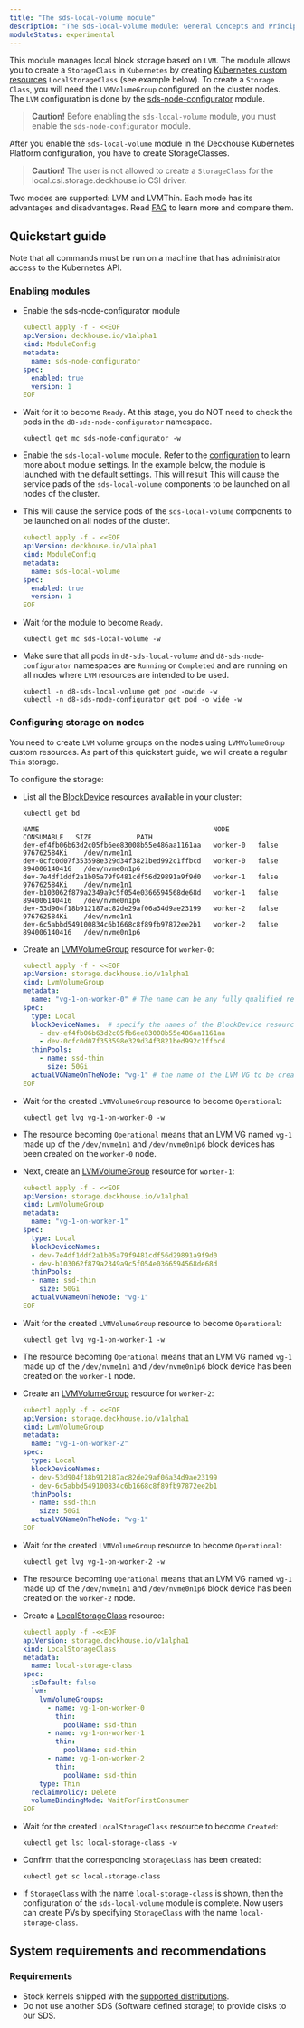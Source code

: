 ```yaml
---
title: "The sds-local-volume module"
description: "The sds-local-volume module: General Concepts and Principles."
moduleStatus: experimental
---
```


This module manages local block storage based on `LVM`. The module allows you to create a `StorageClass` in `Kubernetes` by creating [Kubernetes custom resources](./cr.html) `LocalStorageClass` (see example below). 
To create a `Storage Class`, you will need the `LVMVolumeGroup` configured on the cluster nodes. The `LVM` configuration is done by the [sds-node-configurator](../../sds-node-configurator/) module.
> **Caution!** Before enabling the `sds-local-volume` module, you must enable the `sds-node-configurator` module.
>
After you enable the `sds-local-volume` module in the Deckhouse Kubernetes Platform configuration, you have to create StorageClasses.

> **Caution!** The user is not allowed to create a `StorageClass` for the local.csi.storage.deckhouse.io CSI driver.

Two modes are supported: LVM and LVMThin.
Each mode has its advantages and disadvantages. Read [FAQ](./faq.html#what-is-difference-between-lvm-and-lvmthin) to learn more and compare them.

## Quickstart guide

Note that all commands must be run on a machine that has administrator access to the Kubernetes API.

### Enabling modules

- Enable the sds-node-configurator module

  ```yaml
  kubectl apply -f - <<EOF
  apiVersion: deckhouse.io/v1alpha1
  kind: ModuleConfig
  metadata:
    name: sds-node-configurator
  spec:
    enabled: true
    version: 1
  EOF
  ```

- Wait for it to become `Ready`. At this stage, you do NOT need to check the pods in the `d8-sds-node-configurator` namespace.

  ```shell
  kubectl get mc sds-node-configurator -w
  ```

- Enable the `sds-local-volume` module. Refer to the [configuration](./configuration.html) to learn more about module settings. In the example below, the module is launched with the default settings. This will result This will cause the service pads of the `sds-local-volume` components to be launched on all nodes of the cluster.
- This will cause the service pods of the `sds-local-volume` components to be launched on all nodes of the cluster.

  ```yaml
  kubectl apply -f - <<EOF
  apiVersion: deckhouse.io/v1alpha1
  kind: ModuleConfig
  metadata:
    name: sds-local-volume
  spec:
    enabled: true
    version: 1
  EOF
  ```

- Wait for the module to become `Ready`.

  ```shell
  kubectl get mc sds-local-volume -w
  ```

- Make sure that all pods in `d8-sds-local-volume` and `d8-sds-node-configurator` namespaces are `Running` or `Completed` and are running on all nodes where `LVM` resources are intended to be used.
  
  ```shell
  kubectl -n d8-sds-local-volume get pod -owide -w
  kubectl -n d8-sds-node-configurator get pod -o wide -w
  ```

### Configuring storage on nodes

You need to create `LVM` volume groups on the nodes using `LVMVolumeGroup` custom resources. As part of this quickstart guide, we will create a regular `Thin` storage.

To configure the storage:

- List all the [BlockDevice](../../sds-node-configurator/stable/cr.html#blockdevice) resources available in your cluster:

  ```shell
  kubectl get bd
  
  NAME                                           NODE       CONSUMABLE   SIZE           PATH
  dev-ef4fb06b63d2c05fb6ee83008b55e486aa1161aa   worker-0   false        976762584Ki    /dev/nvme1n1
  dev-0cfc0d07f353598e329d34f3821bed992c1ffbcd   worker-0   false        894006140416   /dev/nvme0n1p6
  dev-7e4df1ddf2a1b05a79f9481cdf56d29891a9f9d0   worker-1   false        976762584Ki    /dev/nvme1n1
  dev-b103062f879a2349a9c5f054e0366594568de68d   worker-1   false        894006140416   /dev/nvme0n1p6
  dev-53d904f18b912187ac82de29af06a34d9ae23199   worker-2   false        976762584Ki    /dev/nvme1n1
  dev-6c5abbd549100834c6b1668c8f89fb97872ee2b1   worker-2   false        894006140416   /dev/nvme0n1p6
  ```

- Create an [LVMVolumeGroup](../../sds-node-configurator/stable/cr.html#lvmvolumegroup) resource for `worker-0`:

  ```yaml
  kubectl apply -f - <<EOF
  apiVersion: storage.deckhouse.io/v1alpha1
  kind: LvmVolumeGroup
  metadata:
    name: "vg-1-on-worker-0" # The name can be any fully qualified resource name in Kubernetes. This LvmVolumeGroup resource name will be used to create ReplicatedStoragePool in the future
  spec:
    type: Local
    blockDeviceNames:  # specify the names of the BlockDevice resources that are located on the target node and whose CONSUMABLE is set to true. Note that the node name is not specified anywhere since it is derived from BlockDevice resources.
      - dev-ef4fb06b63d2c05fb6ee83008b55e486aa1161aa
      - dev-0cfc0d07f353598e329d34f3821bed992c1ffbcd
    thinPools:
      - name: ssd-thin
        size: 50Gi
    actualVGNameOnTheNode: "vg-1" # the name of the LVM VG to be created from the above block devices on the node 
  EOF
  ```

- Wait for the created `LVMVolumeGroup` resource to become `Operational`:

  ```shell
  kubectl get lvg vg-1-on-worker-0 -w
  ```

- The resource becoming `Operational` means that an LVM VG named `vg-1` made up of the `/dev/nvme1n1` and `/dev/nvme0n1p6` block devices has been created on the `worker-0` node.

- Next, create an [LVMVolumeGroup](../../sds-node-configurator/stable/cr.html#lvmvolumegroup) resource for `worker-1`:

  ```yaml
  kubectl apply -f - <<EOF
  apiVersion: storage.deckhouse.io/v1alpha1
  kind: LvmVolumeGroup
  metadata:
    name: "vg-1-on-worker-1"
  spec:
    type: Local
    blockDeviceNames:
    - dev-7e4df1ddf2a1b05a79f9481cdf56d29891a9f9d0
    - dev-b103062f879a2349a9c5f054e0366594568de68d
    thinPools:
    - name: ssd-thin
      size: 50Gi
    actualVGNameOnTheNode: "vg-1"
  EOF
  ```

- Wait for the created `LVMVolumeGroup` resource to become `Operational`:

  ```shell
  kubectl get lvg vg-1-on-worker-1 -w
  ```

- The resource becoming `Operational` means that an LVM VG named `vg-1` made up of the `/dev/nvme1n1` and `/dev/nvme0n1p6` block device has been created on the `worker-1` node.

- Create an [LVMVolumeGroup](../../sds-node-configurator/stable/cr.html#lvmvolumegroup) resource for `worker-2`:

  ```yaml
  kubectl apply -f - <<EOF
  apiVersion: storage.deckhouse.io/v1alpha1
  kind: LvmVolumeGroup
  metadata:
    name: "vg-1-on-worker-2"
  spec:
    type: Local
    blockDeviceNames:
    - dev-53d904f18b912187ac82de29af06a34d9ae23199
    - dev-6c5abbd549100834c6b1668c8f89fb97872ee2b1
    thinPools:
    - name: ssd-thin
      size: 50Gi
    actualVGNameOnTheNode: "vg-1"
  EOF
  ```

- Wait for the created `LVMVolumeGroup` resource to become `Operational`:

  ```shell
  kubectl get lvg vg-1-on-worker-2 -w
  ```

- The resource becoming `Operational` means that an LVM VG named `vg-1` made up of the `/dev/nvme1n1` and `/dev/nvme0n1p6` block device has been created on the `worker-2` node.

- Create a [LocalStorageClass](./cr.html#localstorageclass) resource:

  ```yaml
  kubectl apply -f -<<EOF
  apiVersion: storage.deckhouse.io/v1alpha1
  kind: LocalStorageClass
  metadata:
    name: local-storage-class
  spec:
    isDefault: false
    lvm:
      lvmVolumeGroups:
        - name: vg-1-on-worker-0
          thin:
            poolName: ssd-thin
        - name: vg-1-on-worker-1
          thin:
            poolName: ssd-thin
        - name: vg-1-on-worker-2
          thin:
            poolName: ssd-thin
      type: Thin
    reclaimPolicy: Delete
    volumeBindingMode: WaitForFirstConsumer
  EOF
  ```

- Wait for the created `LocalStorageClass` resource to become `Created`:

  ```shell
  kubectl get lsc local-storage-class -w
  ```

- Confirm that the corresponding `StorageClass` has been created:

  ```shell
  kubectl get sc local-storage-class
  ```

- If `StorageClass` with the name `local-storage-class` is shown, then the configuration of the `sds-local-volume` module is complete. Now users can create PVs by specifying `StorageClass` with the name `local-storage-class`.

## System requirements and recommendations

### Requirements
- Stock kernels shipped with the [supported distributions](https://deckhouse.io/documentation/v1/supported_versions.html#linux).
- Do not use another SDS (Software defined storage) to provide disks to our SDS.
